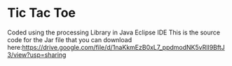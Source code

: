 # Tic Tac Toe
Coded using the processing Library in Java Eclipse IDE
This is the source code for the Jar file that you can download here:https://drive.google.com/file/d/1naKkmEzB0xL7_ppdmodNK5vRlI9BftJ3/view?usp=sharing
